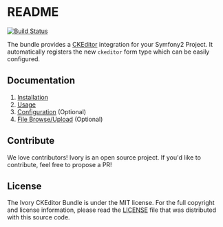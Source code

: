 # README

[![Build Status](https://secure.travis-ci.org/egeloen/IvoryCKEditorBundle.png)](http://travis-ci.org/egeloen/IvoryCKEditorBundle)

The bundle provides a [CKEditor](http://ckeditor.com/) integration for your Symfony2 Project. It automatically registers
the new `ckeditor` form type which can be easily configured.

## Documentation

 1. [Installation](http://github.com/egeloen/IvoryCKEditorBundle/blob/master/Resources/doc/installation.md)
 2. [Usage](http://github.com/egeloen/IvoryCKEditorBundle/blob/master/Resources/doc/usage.md)
 3. [Configuration](http://github.com/egeloen/IvoryCKEditorBundle/blob/master/Resources/doc/configuration.md) (Optional)
 4. [File Browse/Upload](http://github.com/egeloen/IvoryCKEditorBundle/blob/master/Resources/doc/file_browse_upload.md) (Optional)

## Contribute

We love contributors! Ivory is an open source project. If you'd like to contribute, feel free to propose a PR!

## License

The Ivory CKEditor Bundle is under the MIT license. For the full copyright and license information, please read the
[LICENSE](https://github.com/egeloen/IvoryCKEditorBundle/blob/master/LICENSE) file that was distributed with this
source code.
